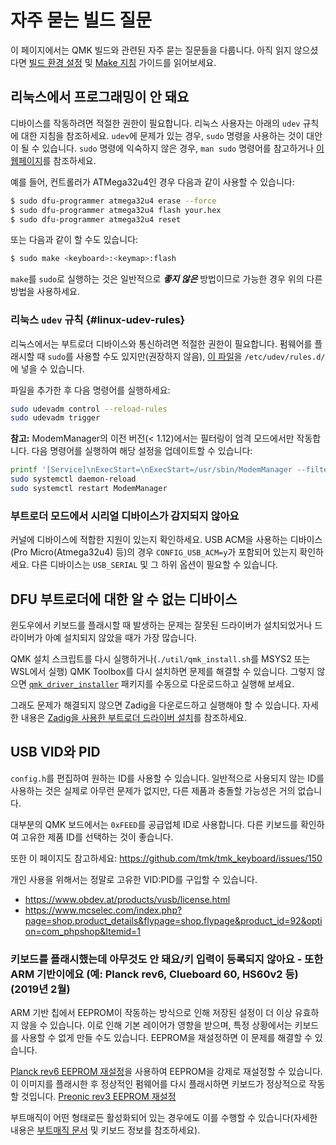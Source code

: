 # 자주 묻는 빌드 질문

이 페이지에서는 QMK 빌드와 관련된 자주 묻는 질문들을 다룹니다. 아직 읽지 않으셨다면 [빌드 환경 설정](newbs_getting_started) 및 [Make 지침](getting_started_make_guide) 가이드를 읽어보세요.

## 리눅스에서 프로그래밍이 안 돼요
디바이스를 작동하려면 적절한 권한이 필요합니다. 리눅스 사용자는 아래의 `udev` 규칙에 대한 지침을 참조하세요. `udev`에 문제가 있는 경우, `sudo` 명령을 사용하는 것이 대안이 될 수 있습니다. `sudo` 명령에 익숙하지 않은 경우, `man sudo` 명령어를 참고하거나 [이 웹페이지](https://linux.die.net/man/8/sudo)를 참조하세요.

예를 들어, 컨트롤러가 ATMega32u4인 경우 다음과 같이 사용할 수 있습니다:

```sh
$ sudo dfu-programmer atmega32u4 erase --force
$ sudo dfu-programmer atmega32u4 flash your.hex
$ sudo dfu-programmer atmega32u4 reset
```

또는 다음과 같이 할 수도 있습니다:

```sh
$ sudo make <keyboard>:<keymap>:flash
```

`make`를 `sudo`로 실행하는 것은 일반적으로 ***좋지 않은*** 방법이므로 가능한 경우 위의 다른 방법을 사용하세요.

### 리눅스 `udev` 규칙 {#linux-udev-rules}

리눅스에서는 부트로더 디바이스와 통신하려면 적절한 권한이 필요합니다. 펌웨어를 플래시할 때 `sudo`를 사용할 수도 있지만(권장하지 않음), [이 파일](https://github.com/qmk/qmk_firmware/tree/master/util/udev/50-qmk.rules)을 `/etc/udev/rules.d/`에 넣을 수 있습니다.

파일을 추가한 후 다음 명령어를 실행하세요:

```sh
sudo udevadm control --reload-rules
sudo udevadm trigger
```

**참고:** ModemManager의 이전 버전(< 1.12)에서는 필터링이 엄격 모드에서만 작동합니다. 다음 명령어를 실행하여 해당 설정을 업데이트할 수 있습니다:

```sh
printf '[Service]\nExecStart=\nExecStart=/usr/sbin/ModemManager --filter-policy=default' | sudo tee /etc/systemd/system/ModemManager.service.d/policy.conf
sudo systemctl daemon-reload
sudo systemctl restart ModemManager
```

### 부트로더 모드에서 시리얼 디바이스가 감지되지 않아요
커널에 디바이스에 적합한 지원이 있는지 확인하세요. USB ACM을 사용하는 디바이스(Pro Micro(Atmega32u4) 등)의 경우 `CONFIG_USB_ACM=y`가 포함되어 있는지 확인하세요. 다른 디바이스는 `USB_SERIAL` 및 그 하위 옵션이 필요할 수 있습니다.

## DFU 부트로더에 대한 알 수 없는 디바이스

윈도우에서 키보드를 플래시할 때 발생하는 문제는 잘못된 드라이버가 설치되었거나 드라이버가 아예 설치되지 않았을 때가 가장 많습니다.

QMK 설치 스크립트를 다시 실행하거나(`./util/qmk_install.sh`를 MSYS2 또는 WSL에서 실행) QMK Toolbox를 다시 설치하면 문제를 해결할 수 있습니다. 그렇지 않으면 [`qmk_driver_installer`](https://github.com/qmk/qmk_driver_installer) 패키지를 수동으로 다운로드하고 실행해 보세요.

그래도 문제가 해결되지 않으면 Zadig을 다운로드하고 실행해야 할 수 있습니다. 자세한 내용은 [Zadig을 사용한 부트로더 드라이버 설치](driver_installation_zadig)를 참조하세요.

## USB VID와 PID
`config.h`를 편집하여 원하는 ID를 사용할 수 있습니다. 일반적으로 사용되지 않는 ID를 사용하는 것은 실제로 아무런 문제가 없지만, 다른 제품과 충돌할 가능성은 거의 없습니다.

대부분의 QMK 보드에서는 `0xFEED`를 공급업체 ID로 사용합니다. 다른 키보드를 확인하여 고유한 제품 ID를 선택하는 것이 좋습니다.

또한 이 페이지도 참고하세요:
https://github.com/tmk/tmk_keyboard/issues/150

개인 사용을 위해서는 정말로 고유한 VID:PID를 구입할 수 있습니다.
- https://www.obdev.at/products/vusb/license.html
- https://www.mcselec.com/index.php?page=shop.product_details&flypage=shop.flypage&product_id=92&option=com_phpshop&Itemid=1

### 키보드를 플래시했는데 아무것도 안 돼요/키 입력이 등록되지 않아요 - 또한 ARM 기반이에요 (예: Planck rev6, Clueboard 60, HS60v2 등) (2019년 2월)
ARM 기반 칩에서 EEPROM이 작동하는 방식으로 인해 저장된 설정이 더 이상 유효하지 않을 수 있습니다. 이로 인해 기본 레이어가 영향을 받으며, 특정 상황에서는 키보드를 사용할 수 없게 만들 수도 있습니다. EEPROM을 재설정하면 이 문제를 해결할 수 있습니다.

[Planck rev6 EEPROM 재설정](https://cdn.discordapp.com/attachments/473506116718952450/539284620861243409/planck_rev6_default.bin)을 사용하여 EEPROM을 강제로 재설정할 수 있습니다. 이 이미지를 플래시한 후 정상적인 펌웨어를 다시 플래시하면 키보드가 정상적으로 작동할 것입니다.
[Preonic rev3 EEPROM 재설정](https://cdn.discordapp.com/attachments/473506116718952450/537849497313738762/preonic_rev3_default.bin)

부트매직이 어떤 형태로든 활성화되어 있는 경우에도 이를 수행할 수 있습니다(자세한 내용은 [부트매직 문서](features/bootmagic) 및 키보드 정보를 참조하세요).